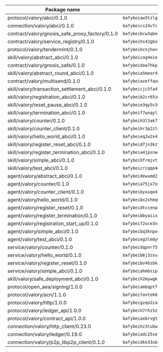 | Package name                                                  | Package hash                                                  |
| ------------------------------------------------------------- | ------------------------------------------------------------- |
| protocol/valory/abci/0.1.0                                    | `bafybeiaw3tzlg3rkvnn5fcufblktmfwngmxugn4yo7pyjp76zz6aqtqcay` |
| connection/valory/abci/0.1.0                                  | `bafybeics24v7csn2xwyrkdgthrzdbuqutssx3mn572z2tavyr33banqz6u` |
| contract/valory/gnosis_safe_proxy_factory/0.1.0               | `bafybeibcw3qbegmizo432nqi66hddcvt4ww3uq4jdkoqczyafofwichzgm` |
| contract/valory/service_registry/0.1.0                        | `bafybeihs42gbxnncxyh5wygbfgz3ulkjzojse4wznylzczt5neksba7tfq` |
| protocol/valory/tendermint/0.1.0                              | `bafybeihcnjhovvyyfbkuw5sjyfx2lfd4soeocfqzxz54g67333m6nk5gxq` |
| skill/valory/abstract_abci/0.1.0                              | `bafybeicog4eierjad4f542ubhe3ez7sxgrsna7t2e5pci2hncpq5vckw4e` |
| contract/valory/gnosis_safe/0.1.0                             | `bafybeidoa7hkpzpnjswns2jq6tlisbzinzpkdqtqd6gbpyxiytt3mnszpm` |
| skill/valory/abstract_round_abci/0.1.0                        | `bafybeia5meor4p77p62khoddlqj4vg5rxiwi3djxc7feusgein6adi7t7m` |
| contract/valory/multisend/0.1.0                               | `bafybeiaveffaomsnmsc5hx62o77u7ilma6eipox7m5lrwa56737ektva3i` |
| skill/valory/transaction_settlement_abci/0.1.0                | `bafybeicjc5fa4lheqiymguk2auvcg7wzvigwzgay3mcryy2puwvxapptku` |
| skill/valory/registration_abci/0.1.0                          | `bafybeib2cr65zmunztkr3miy4sa2pwlsj2dsi4pz7rwtgg75xczc7hrj3q` |
| skill/valory/reset_pause_abci/0.1.0                           | `bafybeie3qy5v3ggc54bmrubd27kbofrkw6srgbggo3b6ewssw3pbxjuvla` |
| skill/valory/termination_abci/0.1.0                           | `bafybeif7wnqylri6w23k2wd3z6ioetx5bzmj4smwuem47usjo424rybqke` |
| skill/valory/counter/0.1.0                                    | `bafybeih3l5ak7ubujkf45sqavil2vbtjtxe7eh5urqawer2nj3avir7qva` |
| skill/valory/counter_client/0.1.0                             | `bafybeihr3p2ztqpbgzuo4xi7gwq4hjcc3khibirritnxkajaugshlzxjke` |
| skill/valory/hello_world_abci/0.1.0                           | `bafybeieq2w2x47o2qhtfvweqqvqaavkc37vtta6vmlaiqmoffifoqfkyre` |
| skill/valory/register_reset_abci/0.1.0                        | `bafybeid7jn3kzvmpee5gpo62towv5b2gmsuy6uzhlkkb55hrzfitpcw67u` |
| skill/valory/register_termination_abci/0.1.0                  | `bafybeia4jpsnwqn2acdk65y4emz544kxhpxvki7ms6gi3qqclo65wie64e` |
| skill/valory/simple_abci/0.1.0                                | `bafybeihfrmjvtnqebjshjaaqdxbffhglpf4cmzn6b4qandwq5adnxvev6u` |
| skill/valory/test_abci/0.1.0                                  | `bafybeicrcqqo4g3ogj5g76e7zjk3aggidolmghcephpjhoujia535kwoxq` |
| agent/valory/abstract_abci/0.1.0                              | `bafybeidewumd2jucnsvchnjnfdfe5eex4iig4pv3iqxwrczxdxkfouk3w4` |
| agent/valory/counter/0.1.0                                    | `bafybeia75jx7obyoxx3cs7on4lxmdq6l7uw6vuya2j3ugjvj377t2n7yey` |
| agent/valory/counter_client/0.1.0                             | `bafybeibyxuqo4itomksd6wvr3loblr2ba4jxa4x3wvtgr3rofpl5xueaaa` |
| agent/valory/hello_world/0.1.0                                | `bafybeibx2xhmqwl7gqlbtncfnz3nx3nfnleq3wgx4slnfy5jcffcghg62m` |
| agent/valory/register_reset/0.1.0                             | `bafybeidtccenpqisukegfzypo435n4rf7ahr2xcvpgzhwuzngiyjoxucqy` |
| agent/valory/register_termination/0.1.0                       | `bafybeibbyaiixpn6zb7j6u7rrgcdm7ibdt3miua2ihbtyfdsrjyqiuwwea` |
| agent/valory/registration_start_up/0.1.0                      | `bafybeif2uce3nptm47masm2xrqi45vnualzgat7baimk6er5s2gg4fwdkq` |
| agent/valory/simple_abci/0.1.0                                | `bafybeibq3knpoegn5hbpnotpmetavvgb3x4uqqpt34ffpcjvhmfh7gxr4u` |
| agent/valory/test_abci/0.1.0                                  | `bafybeieg3lmdywlqo7ytk7iiweuuwvc7cftey2sl4fw2o7bomzrivuc77u` |
| service/valory/counter/0.1.0                                  | `bafybeidqpnr7536niha4qniqbadmzov6plvoailxeb77td6bdbh5abqzia` |
| service/valory/hello_world/0.1.0                              | `bafybeib6j3zxuu4qbl7hkf6ztt5j3hzxlcu3s76co5ky63zp4t5akylyty` |
| service/valory/register_reset/0.1.0                           | `bafybeibv4bzbkeqldgnijk7klhekmycpyvpozs3nu7xm2wpqvf2cwn5eyi` |
| service/valory/simple_abci/0.1.0                              | `bafybeiahmbsipahbib2uihg7brmdj3s6x7nycfefs4wcancgqowlunooby` |
| skill/valory/safe_deployment_abci/0.1.0                       | `bafybeih2mywgkx2z6fdjdumr3ghdth54gp6glyltrasezyo37bu3zqk7by` |
| protocol/open_aea/signing/1.0.0                               | `bafybeiambqptflge33eemdhis2whik67hjplfnqwieoa6wblzlaf7vuo44` |
| protocol/valory/acn/1.1.0                                     | `bafybeifontek6tvaecatoauiule3j3id6xoktpjubvuqi3h2jkzqg7zh7a` |
| protocol/valory/http/1.0.0                                    | `bafybeigzqo2zaakcjtzzsm6dh4x73v72xg6ctk6muyp5uq5ueb7y34fbxy` |
| protocol/valory/ledger_api/1.0.0                              | `bafybeih7rhi5zvfvwakx5ifgxsz2cfipeecsh7bm3gnudjxtvhrygpcftq` |
| protocol/valory/contract_api/1.0.0                            | `bafybeiaxbrvgtbdrh4lslskuxyp4awyr4whcx3nqq5yrr6vimzsxg5dy64` |
| connection/valory/http_client/0.23.0                          | `bafybeihz3tubwado7j3wlivndzzuj3c6fdsp4ra5r3nqixn3ufawzo3wii` |
| connection/valory/ledger/0.19.0                               | `bafybeiadc25se7dgnn4mufztwpzdono4xsfs45qknzdqyi3gckn6ccuv44` |
| connection/valory/p2p_libp2p_client/0.1.0                     | `bafybeidkk33xbga54szmitk6uwsi3ef56hbbdbuasltqtiyki34hgfpnxa` |
